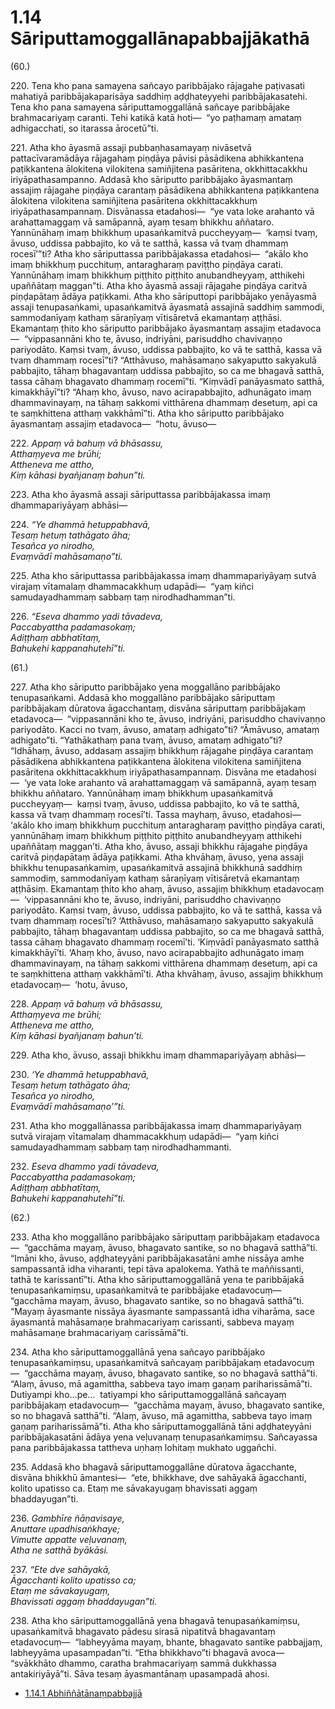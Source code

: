 # 1.14 Sāriputtamoggallānapabbajjākathā

(60.)

220\. Tena kho pana samayena sañcayo paribbājako rājagahe paṭivasati mahatiyā paribbājakaparisāya saddhiṃ aḍḍhateyyehi paribbājakasatehi. Tena kho pana samayena sāriputtamoggallānā sañcaye paribbājake brahmacariyaṃ caranti. Tehi katikā katā hoti—  “yo paṭhamaṃ amataṃ adhigacchati, so itarassa ārocetū”ti.

221\. Atha kho āyasmā assaji pubbaṇhasamayaṃ nivāsetvā pattacīvaramādāya rājagahaṃ piṇḍāya pāvisi pāsādikena abhikkantena paṭikkantena ālokitena vilokitena samiñjitena pasāritena, okkhittacakkhu iriyāpathasampanno. Addasā kho sāriputto paribbājako āyasmantaṃ assajiṃ rājagahe piṇḍāya carantaṃ pāsādikena abhikkantena paṭikkantena ālokitena vilokitena samiñjitena pasāritena okkhittacakkhuṃ iriyāpathasampannaṃ. Disvānassa etadahosi—  “ye vata loke arahanto vā arahattamaggaṃ vā samāpannā, ayaṃ tesaṃ bhikkhu aññataro. Yannūnāhaṃ imaṃ bhikkhuṃ upasaṅkamitvā puccheyyaṃ—  ‘kaṃsi tvaṃ, āvuso, uddissa pabbajito, ko vā te satthā, kassa vā tvaṃ dhammaṃ rocesī’”ti? Atha kho sāriputtassa paribbājakassa etadahosi—  “akālo kho imaṃ bhikkhuṃ pucchituṃ, antaragharaṃ paviṭṭho piṇḍāya carati. Yannūnāhaṃ imaṃ bhikkhuṃ piṭṭhito piṭṭhito anubandheyyaṃ, atthikehi upaññātaṃ maggan”ti. Atha kho āyasmā assaji rājagahe piṇḍāya caritvā piṇḍapātaṃ ādāya paṭikkami. Atha kho sāriputtopi paribbājako yenāyasmā assaji tenupasaṅkami, upasaṅkamitvā āyasmatā assajinā saddhiṃ sammodi, sammodanīyaṃ kathaṃ sāraṇīyaṃ vītisāretvā ekamantaṃ aṭṭhāsi. Ekamantaṃ ṭhito kho sāriputto paribbājako āyasmantaṃ assajiṃ etadavoca—  “vippasannāni kho te, āvuso, indriyāni, parisuddho chavivaṇṇo pariyodāto. Kaṃsi tvaṃ, āvuso, uddissa pabbajito, ko vā te satthā, kassa vā tvaṃ dhammaṃ rocesī”ti? “Atthāvuso, mahāsamaṇo sakyaputto sakyakulā pabbajito, tāhaṃ bhagavantaṃ uddissa pabbajito, so ca me bhagavā satthā, tassa cāhaṃ bhagavato dhammaṃ rocemī”ti. “Kiṃvādī panāyasmato satthā, kimakkhāyī”ti? “Ahaṃ kho, āvuso, navo acirapabbajito, adhunāgato imaṃ dhammavinayaṃ, na tāhaṃ sakkomi vitthārena dhammaṃ desetuṃ, api ca te saṃkhittena atthaṃ vakkhāmī”ti. Atha kho sāriputto paribbājako āyasmantaṃ assajiṃ etadavoca—  “hotu, āvuso—

222\. _Appaṃ vā bahuṃ vā bhāsassu,_  
_Atthaṃyeva me brūhi;_  
_Attheneva me attho,_  
_Kiṃ kāhasi byañjanaṃ bahun”ti._  

223\. Atha kho āyasmā assaji sāriputtassa paribbājakassa imaṃ dhammapariyāyaṃ abhāsi—

224\. _“Ye dhammā hetuppabhavā,_  
_Tesaṃ hetuṃ tathāgato āha;_  
_Tesañca yo nirodho,_  
_Evaṃvādī mahāsamaṇo”ti._  

225\. Atha kho sāriputtassa paribbājakassa imaṃ dhammapariyāyaṃ sutvā virajaṃ vītamalaṃ dhammacakkhuṃ udapādi—  “yaṃ kiñci samudayadhammaṃ sabbaṃ taṃ nirodhadhamman”ti.

226\. _“Eseva dhammo yadi tāvadeva,_  
_Paccabyattha padamasokaṃ;_  
_Adiṭṭhaṃ abbhatītaṃ,_  
_Bahukehi kappanahutehī”ti._  

(61.)

227\. Atha kho sāriputto paribbājako yena moggallāno paribbājako tenupasaṅkami. Addasā kho moggallāno paribbājako sāriputtaṃ paribbājakaṃ dūratova āgacchantaṃ, disvāna sāriputtaṃ paribbājakaṃ etadavoca—  “vippasannāni kho te, āvuso, indriyāni, parisuddho chavivaṇṇo pariyodāto. Kacci no tvaṃ, āvuso, amataṃ adhigato”ti? “Āmāvuso, amataṃ adhigato”ti. “Yathākathaṃ pana tvaṃ, āvuso, amataṃ adhigato”ti? “Idhāhaṃ, āvuso, addasaṃ assajiṃ bhikkhuṃ rājagahe piṇḍāya carantaṃ pāsādikena abhikkantena paṭikkantena ālokitena vilokitena samiñjitena pasāritena okkhittacakkhuṃ iriyāpathasampannaṃ. Disvāna me etadahosi—  ‘ye vata loke arahanto vā arahattamaggaṃ vā samāpannā, ayaṃ tesaṃ bhikkhu aññataro. Yannūnāhaṃ imaṃ bhikkhuṃ upasaṅkamitvā puccheyyaṃ—  kaṃsi tvaṃ, āvuso, uddissa pabbajito, ko vā te satthā, kassa vā tvaṃ dhammaṃ rocesī’ti. Tassa mayhaṃ, āvuso, etadahosi—  ‘akālo kho imaṃ bhikkhuṃ pucchituṃ antaragharaṃ paviṭṭho piṇḍāya carati, yannūnāhaṃ imaṃ bhikkhuṃ piṭṭhito piṭṭhito anubandheyyaṃ atthikehi upaññātaṃ maggan’ti. Atha kho, āvuso, assaji bhikkhu rājagahe piṇḍāya caritvā piṇḍapātaṃ ādāya paṭikkami. Atha khvāhaṃ, āvuso, yena assaji bhikkhu tenupasaṅkamiṃ, upasaṅkamitvā assajinā bhikkhunā saddhiṃ sammodiṃ, sammodanīyaṃ kathaṃ sāraṇīyaṃ vītisāretvā ekamantaṃ aṭṭhāsiṃ. Ekamantaṃ ṭhito kho ahaṃ, āvuso, assajiṃ bhikkhuṃ etadavocaṃ—  ‘vippasannāni kho te, āvuso, indriyāni, parisuddho chavivaṇṇo pariyodāto. Kaṃsi tvaṃ, āvuso, uddissa pabbajito, ko vā te satthā, kassa vā tvaṃ dhammaṃ rocesī’ti? ‘Atthāvuso, mahāsamaṇo sakyaputto sakyakulā pabbajito, tāhaṃ bhagavantaṃ uddissa pabbajito, so ca me bhagavā satthā, tassa cāhaṃ bhagavato dhammaṃ rocemī’ti. ‘Kiṃvādī panāyasmato satthā kimakkhāyī’ti. ‘Ahaṃ kho, āvuso, navo acirapabbajito adhunāgato imaṃ dhammavinayaṃ, na tāhaṃ sakkomi vitthārena dhammaṃ desetuṃ, api ca te saṃkhittena atthaṃ vakkhāmī’ti. Atha khvāhaṃ, āvuso, assajiṃ bhikkhuṃ etadavocaṃ—  ‘hotu, āvuso,

228\. _Appaṃ vā bahuṃ vā bhāsassu,_  
_Atthaṃyeva me brūhi;_  
_Attheneva me attho,_  
_Kiṃ kāhasi byañjanaṃ bahun’ti._  

229\. Atha kho, āvuso, assaji bhikkhu imaṃ dhammapariyāyaṃ abhāsi—

230\. _‘Ye dhammā hetuppabhavā,_  
_Tesaṃ hetuṃ tathāgato āha;_  
_Tesañca yo nirodho,_  
_Evaṃvādī mahāsamaṇo’”ti._  

231\. Atha kho moggallānassa paribbājakassa imaṃ dhammapariyāyaṃ sutvā virajaṃ vītamalaṃ dhammacakkhuṃ udapādi—  “yaṃ kiñci samudayadhammaṃ sabbaṃ taṃ nirodhadhammanti.

232\. _Eseva dhammo yadi tāvadeva,_  
_Paccabyattha padamasokaṃ;_  
_Adiṭṭhaṃ abbhatītaṃ,_  
_Bahukehi kappanahutehī”ti._  

(62.)

233\. Atha kho moggallāno paribbājako sāriputtaṃ paribbājakaṃ etadavoca—  “gacchāma mayaṃ, āvuso, bhagavato santike, so no bhagavā satthā”ti. “Imāni kho, āvuso, aḍḍhateyyāni paribbājakasatāni amhe nissāya amhe sampassantā idha viharanti, tepi tāva apalokema. Yathā te maññissanti, tathā te karissantī”ti. Atha kho sāriputtamoggallānā yena te paribbājakā tenupasaṅkamiṃsu, upasaṅkamitvā te paribbājake etadavocuṃ—  “gacchāma mayaṃ, āvuso, bhagavato santike, so no bhagavā satthā”ti. “Mayaṃ āyasmante nissāya āyasmante sampassantā idha viharāma, sace āyasmantā mahāsamaṇe brahmacariyaṃ carissanti, sabbeva mayaṃ mahāsamaṇe brahmacariyaṃ carissāmā”ti.

234\. Atha kho sāriputtamoggallānā yena sañcayo paribbājako tenupasaṅkamiṃsu, upasaṅkamitvā sañcayaṃ paribbājakaṃ etadavocuṃ—  “gacchāma mayaṃ, āvuso, bhagavato santike, so no bhagavā satthā”ti. “Alaṃ, āvuso, mā agamittha, sabbeva tayo imaṃ gaṇaṃ pariharissāmā”ti. Dutiyampi kho…pe…  tatiyampi kho sāriputtamoggallānā sañcayaṃ paribbājakaṃ etadavocuṃ—  “gacchāma mayaṃ, āvuso, bhagavato santike, so no bhagavā satthā”ti. “Alaṃ, āvuso, mā agamittha, sabbeva tayo imaṃ gaṇaṃ pariharissāmā”ti. Atha kho sāriputtamoggallānā tāni aḍḍhateyyāni paribbājakasatāni ādāya yena veḷuvanaṃ tenupasaṅkamiṃsu. Sañcayassa pana paribbājakassa tattheva uṇhaṃ lohitaṃ mukhato uggañchi.

235\. Addasā kho bhagavā sāriputtamoggallāne dūratova āgacchante, disvāna bhikkhū āmantesi—  “ete, bhikkhave, dve sahāyakā āgacchanti, kolito upatisso ca. Etaṃ me sāvakayugaṃ bhavissati aggaṃ bhaddayugan”ti.

236\. _Gambhīre ñāṇavisaye,_  
_Anuttare upadhisaṅkhaye;_  
_Vimutte appatte veḷuvanaṃ,_  
_Atha ne satthā byākāsi._  

237\. _“Ete dve sahāyakā,_  
_Āgacchanti kolito upatisso ca;_  
_Etaṃ me sāvakayugaṃ,_  
_Bhavissati aggaṃ bhaddayugan”ti._  

238\. Atha kho sāriputtamoggallānā yena bhagavā tenupasaṅkamiṃsu, upasaṅkamitvā bhagavato pādesu sirasā nipatitvā bhagavantaṃ etadavocuṃ—  “labheyyāma mayaṃ, bhante, bhagavato santike pabbajjaṃ, labheyyāma upasampadan”ti. “Etha bhikkhavo”ti bhagavā avoca—  “svākkhāto dhammo, caratha brahmacariyaṃ sammā dukkhassa antakiriyāyā”ti. Sāva tesaṃ āyasmantānaṃ upasampadā ahosi.

* [1.14.1 Abhiññātānaṃpabbajjā](1.14/1.14.1.md)
